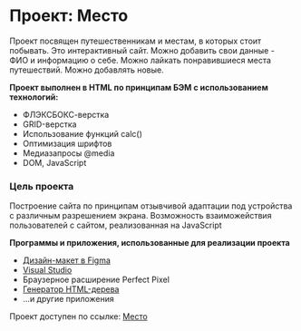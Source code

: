 # Проект: Место

Проект посвящен путешественникам и местам, в которых стоит побывать. Это интерактивный сайт.
Можно добавить свои данные - ФИО и информацию о себе.
Можно лайкать понравившиеся места путешествий. Можно добавлять новые.

**Проект выполнен в HTML по принципам БЭМ с использованием технологий:**

* ФЛЭКСБОКС-верстка
* GRID-верстка
* Использование функций calc()
* Оптимизация шрифтов
* Медиазапросы @media
* DOM, JavaScript

### Цель проекта

Построение сайта по принципам отзывчивой адаптации под устройства с различным разрешением экрана.
Возможность взаиможействия пользователей с сайтом, реализованная на JavaScript

**Программы и приложения, использованные для реализации проекта**

* [Дизайн-макет в Figma](https://www.figma.com/)
* [Visual Studio](https://visualstudio.myproload.com/)
* Браузерное расширение Perfect Pixel
* [Генератор HTML-дерева](https://yoksel.github.io/html-tree/)
* ...и другие приложения

Проект доступен по ссылке: [Место](https://Olegro55.github.io/mesto/index.html)
